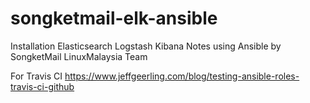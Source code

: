 # songketmail-elk-ansible
Installation Elasticsearch Logstash Kibana Notes using Ansible by SongketMail LinuxMalaysia Team


For Travis CI
https://www.jeffgeerling.com/blog/testing-ansible-roles-travis-ci-github
